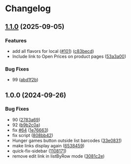 # Changelog

## [1.1.0](https://github.com/openfoodfacts/power-user-script/compare/v1.0.0...v1.1.0) (2025-09-05)


### Features

* add all flavors for local ([#101](https://github.com/openfoodfacts/power-user-script/issues/101)) ([c83becd](https://github.com/openfoodfacts/power-user-script/commit/c83becd67f986dc05c9c651752be83361a691fbc))
* Include link to Open Prices on product pages ([53a3a00](https://github.com/openfoodfacts/power-user-script/commit/53a3a00275c9b9d734fe77ed2eafdc281fe22890))


### Bug Fixes

* 99 ([abd1f2b](https://github.com/openfoodfacts/power-user-script/commit/abd1f2bc3d85c78eeab74277f4f5de36fb441826))

## 1.0.0 (2024-09-26)


### Bug Fixes

* 90 ([2783a69](https://github.com/openfoodfacts/power-user-script/commit/2783a696df69cd88c0c76593587e24cb0d0e3a2f))
* 92 ([b9b2c0a](https://github.com/openfoodfacts/power-user-script/commit/b9b2c0a9c70302e47ed5932f2905d57ed6eda50a))
* fix [#64](https://github.com/openfoodfacts/power-user-script/issues/64) ([1e76663](https://github.com/openfoodfacts/power-user-script/commit/1e76663f92f3ec55285ede4cd90a6010ef2f1f2e))
* fix script ([808bb42](https://github.com/openfoodfacts/power-user-script/commit/808bb42c916ccbf776aaf2dcf793e93469e7f81b))
* Hunger games button outside list barcodes ([33e0831](https://github.com/openfoodfacts/power-user-script/commit/33e0831b4fb9a894683d34b0d75ad3894f407c56))
* make links display again ([6538459](https://github.com/openfoodfacts/power-user-script/commit/6538459eab77292e65fb5a2f0a4254a9cfe1b186))
* quick-fix-sidebar ([1108171](https://github.com/openfoodfacts/power-user-script/commit/1108171f37208f270943c1890ff1fb62c80b3588))
* remove edit link in listByRow mode ([3081c2e](https://github.com/openfoodfacts/power-user-script/commit/3081c2ed5b8154da35ca0e5d076f3d6a3424c28a))
